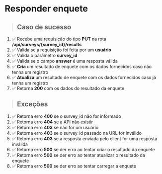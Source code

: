 # Responder enquete

> ## Caso de sucesso

1. ✅ Recebe uma requisição do tipo **PUT** na rota **/api/surveys/{survey_id}/results**
2. ✅ Valida se a requisição foi feita por um **usuário**
3. ✅ Valida o parâmetro **survey_id**
4. ✅ Valida se o campo **answer** é uma resposta válida
5. ✅ **Cria** um resultado de enquete com os dados fornecidos caso não tenha um registro
6. ✅ **Atualiza** um resultado de enquete com os dados fornecidos caso já tenha um registro
7. ✅ Retorna **200** com os dados do resultado da enquete

> ## Exceções
1. ✅ Retorna erro **400** se o survey_id não for informado
2. ✅ Retorna erro **404** se a API não existir
3. ✅ Retorna erro **403** se não for um usuário
4. ✅ Retorna erro **403** se o survey_id passado na URL for inválido
5. ✅ Retorna erro **403** se a resposta enviada pelo client for uma resposta inválida
6. ✅ Retorna erro **500** se der erro ao tentar criar o resultado da enquete
7. ✅ Retorna erro **500** se der erro ao tentar atualizar o resultado da enquete
8. ✅ Retorna erro **500** se der erro ao tentar carregar a enquete
